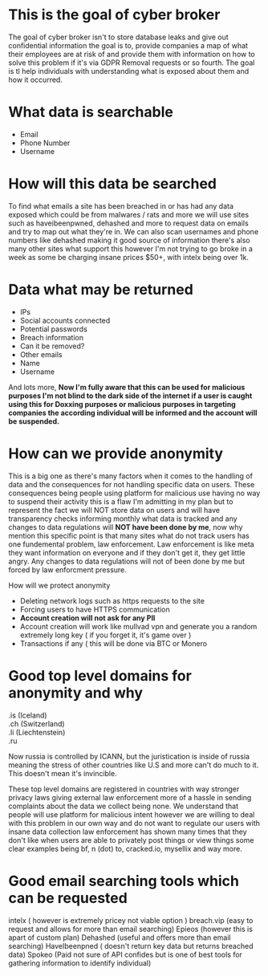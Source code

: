 # This is the goal of cyber broker

The goal of cyber broker isn't to store database leaks and give out confidential information the goal is to, provide companies a map of what their employees are at risk of and provide them with information on how to solve this problem if it's via GDPR Removal requests or so fourth. The goal is tl help individuals with understanding what is exposed about them and how it occurred. 

# What data is searchable

- Email
- Phone Number
- Username

# How will this data be searched

To find what emails a site has been breached in or has had any data exposed which could be from malwares / rats and more we will use sites such as haveibeenpwned, dehashed and more to request data on emails and try to map out what they're in. We can also scan usernames and phone numbers like dehashed making it good source of information there's also many other sites what support this however I'm not trying to go broke in a week as some be charging insane prices $50+, with intelx being over 1k. 

# Data what may be returned

- IPs
- Social accounts connected
- Potential passwords
- Breach information
- Can it be removed?
- Other emails
- Name
- Username

And lots more, **Now I'm fully aware that this can be used for malicious purposes I'm not blind to the dark side of the internet if a user is caught using this for Doxxing purposes or malicious purposes in targeting companies the according individual will be informed and the account will be suspended.**

# How can we provide anonymity

This is a big one as there's many factors when it comes to the handling of data and the consequences for not handling specific data on users. These consequences being people using platform for malicious use having no way to suspend their activity this is a flaw I'm admitting in my plan but to represent the fact we will NOT store data on users and will have transparency checks informing monthly what data is tracked and any changes to data regulations will **NOT have been done by me**, now why mention this specific point is that many sites what do not track users has one fundemental problem, law enforcement. Law enforcement is like meta they want information on everyone and if they don't get it, they get little angry. Any changes to data regulations will not of been done by me but forced by law enforcment pressure.

How will we protect anonymity
- Deleting network logs such as https requests to the site
- Forcing users to have HTTPS communication
- **Account creation will not ask for any PII**
- Account creation will work like mullvad vpn and generate you a random extremely long key ( if you forget it, it's game over )
- Transactions if any ( this will be done via BTC or Monero

# Good top level domains for anonymity and why

.is (Iceland) <br>
.ch (Switzerland) <br>
.li (Liechtenstein) <br>
.ru 

Now russia is controlled by ICANN, but the juristication is inside of russia meaning the stress of other countries like U.S and more can't do much to it. This doesn't mean it's invincible.

These top level domains are registered in countries with way stronger privacy laws giving external law enforcement more of a hassle in sending complaints about the data we collect being none. We understand that people will use platform for malicious intent however we are willing to deal with this problem in our own way and do not want to regulate our users with insane data collection law enforcement has shown many times that they don't like when users are able to privately post things or view things some clear examples being bf, n (dot) to, cracked.io, mysellix and way more.

# Good email searching tools which can be requested

intelx ( however is extremely pricey not viable option )
breach.vip (easy to request and allows for more than email searching)
Epieos (however this is apart of custom plan)
Dehashed (useful and offers more than email searching)
HaveIbeenpned ( doesn't return key data but returns breached data)
Spokeo (Paid not sure of API confides but is one of best tools for gathering information to identify individual)

